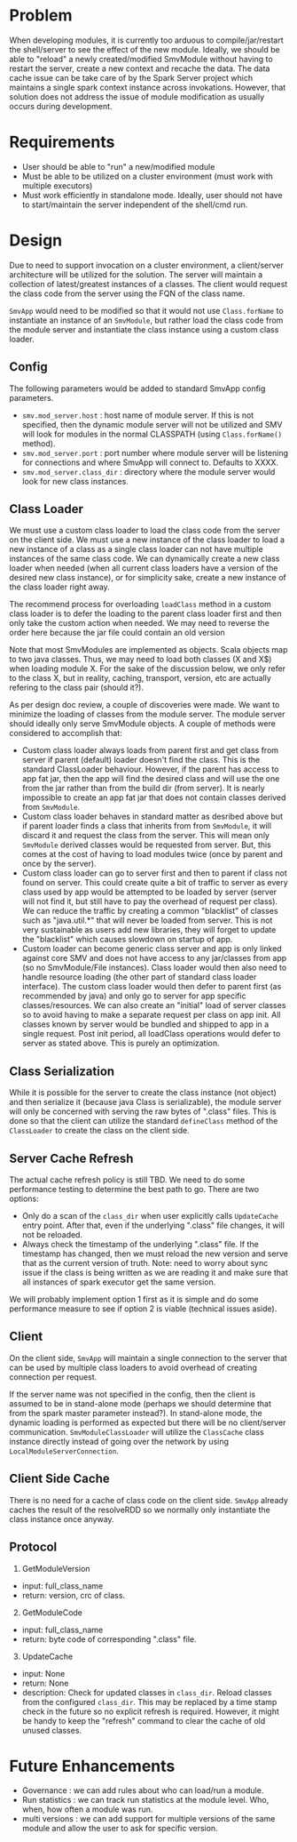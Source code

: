 # Problem
When developing modules, it is currently too arduous to compile/jar/restart the shell/server to see the effect of the new module.
Ideally, we should be able to "reload" a newly created/modified SmvModule without having to restart the server, create a new context and recache the data.
The data cache issue can be take care of by the Spark Server project which maintains a single spark context instance across invokations.  However, that solution does not address the issue of module modification as usually occurs during development.

# Requirements
* User should be able to "run" a new/modified module
* Must be able to be utilized on a cluster environment (must work with multiple executors)
* Must work efficiently in standalone mode.  Ideally, user should not have to start/maintain the server independent of the shell/cmd run.

# Design
Due to need to support invocation on a cluster environment, a client/server architecture will be utilized for the solution.
The server will maintain a collection of latest/greatest instances of a classes.  The client would request the class code from the server using the FQN of the class name.

`SmvApp` would need to be modified so that it would not use `Class.forName` to instantiate an instance of an `SmvModule`, but rather load the class code from the module server and instantiate the class instance using a custom class loader.

## Config
The following parameters would be added to standard SmvApp config parameters.

* `smv.mod_server.host` : host name of module server.  If this is not specified, then the dynamic module server will not be utilized and SMV will look for modules in the normal CLASSPATH (using `Class.forName()` method).
* `smv.mod_server.port` : port number where module server will be listening for connections and where SmvApp will connect to.  Defaults to XXXX.
* `smv.mod_server.class_dir` : directory where the module server would look for new class instances.

## Class Loader
We must use a custom class loader to load the class code from the server on the client side.  We must use a new instance of the class loader to load a new instance of a class as a single class loader can not have multiple instances of the same class code.  We can dynamically create a new class loader when needed (when all current class loaders have a version of the desired new class instance), or for simplicity sake, create a new instance of the class loader right away.

The recommend process for overloading `loadClass` method in a custom class loader is to defer the loading to the parent class loader first and then only take the custom action when needed.  We may need to reverse the order here because the jar file could contain an old version

Note that most SmvModules are implemented as objects.  Scala objects map to two java classes. Thus, we may need to load both classes (X and X$) when loading module X.  For the sake of the discussion below, we only refer to the class X, but in reality, caching, transport, version, etc are actually refering to the class pair (should it?).

As per design doc review, a couple of discoveries were made.  We want to minimize the loading of classes from the module server.  The module server should ideally only serve SmvModule objects.  A couple of methods were considered to accomplish that:


* Custom class loader always loads from parent first and get class from server if parent (default) loader doesn't find the class.  This is the standard ClassLoader behaviour.  However, if the parent has access to app fat jar, then the app will find the desired class and will use the one from the jar rather than from the build dir (from server).  It is nearly impossible to create an app fat jar that does not contain classes derived from `SmvModule`.
* Custom class loader behaves in standard matter as desribed above but if parent loader finds a class that inherits from from `SmvModule`, it will discard it and request the class from the server.  This will mean only `SmvModule` derived classes would be requested from server.  But, this comes at the cost of having to load modules twice (once by parent and once by the server).
* Custom class loader can go to server first and then to parent if class not found on server.  This could create quite a bit of traffic to server as every class used by app would be attempted to be loaded by server (server will not find it, but still have to pay the overhead of request per class).  We can reduce the traffic by creating a common "blacklist" of classes such as "java.util.*" that will never be loaded from server.  This is not very sustainable as users add new libraries, they will forget to update the "blacklist" which causes slowdown on startup of app.
* Custom loader can become generic class server and app is only linked against core SMV and does not have access to any jar/classes from app (so no SmvModule/File instances).  Class loader would then also need to handle resource loading (the other part of standard class loader interface).  The custom class loader would then defer to parent first (as recommended by java) and only go to server for app specific classes/resources.  We can also create an "initial" load of server classes so to avoid having to make a separate request per class on app init.  All classes known by server would be bundled and shipped to app in a single request.  Post init period, all loadClass operations would defer to server as stated above.  This is purely an optimization.


## Class Serialization
While it is possible for the server to create the class instance (not object) and then serialize it (because java Class is serializable), the module server will only be concerned with serving the raw bytes of ".class" files.  This is done so that the client can utilize the standard `defineClass` method of the `ClassLoader` to create the class on the client side.

## Server Cache Refresh
The actual cache refresh policy is still TBD.  We need to do some performance testing to determine the best path to go.  There are two options:

* Only do a scan of the `class_dir` when user explicitly calls `UpdateCache` entry point.  After that, even if the underlying ".class" file changes, it will not be reloaded.
* Always check the timestamp of the underlying ".class" file.  If the timestamp has changed, then we must reload the new version and serve that as the current version of truth. Note: need to worry about sync issue if the class is being written as we are reading it and make sure that all instances of spark executor get the same version.

We will probably implement option 1 first as it is simple and do some performance measure to see if option 2 is viable (technical issues aside).

## Client
On the client side, `SmvApp` will maintain a single connection to the server that can be used by multiple class loaders to avoid overhead of creating connection per request.

If the server name was not specified in the config, then the client is assumed to be in stand-alone mode (perhaps we should determine that from the spark master parameter instead?).  In stand-alone mode, the dynamic loading is performed as expected but there will be no client/server communication. `SmvModuleClassLoader` will utilize the `ClassCache` class instance directly instead of going over the network by using `LocalModuleServerConnection`.

## Client Side Cache
There is no need for a cache of class code on the client side.  `SmvApp` already caches the result of the resolveRDD so we normally only instantiate the class instance once anyway.

## Protocol
1. GetModuleVersion
  * input: full_class_name
  * return: version, crc of class.

2. GetModuleCode
  * input: full_class_name
  * return: byte code of corresponding ".class" file.

3. UpdateCache
  * input: None
  * return: None
  * description: Check for updated classes in `class_dir`.
  Reload classes from the configured `class_dir`.  This may be replaced by a time stamp check in the future so no explicit refresh is required.  However, it might be handy to keep the "refresh" command to clear the cache of old unused classes.

# Future Enhancements
* Governance : we can add rules about who can load/run a module.
* Run statistics : we can track run statistics at the module level.  Who, when, how often a module was run.
* multi versions : we can add support for multiple versions of the same module and allow the user to ask for specific version.

